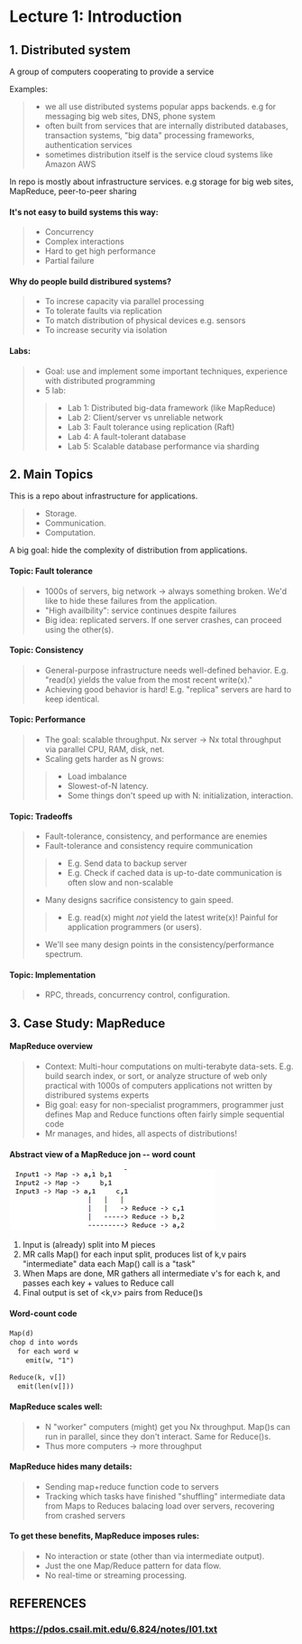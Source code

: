 # Lecture 1: Introduction

## 1. Distributed system

A group of computers cooperating to provide a service

Examples:

> - we all use distributed systems popular apps backends. e.g for messaging big web sites, DNS, phone system
> - often built from services that are internally distributed databases, transaction systems, "big data" processing frameworks, authentication services
> - sometimes distribution itself is the service cloud systems like Amazon AWS

In repo is mostly about infrastructure services. e.g storage for big web sites, MapReduce, peer-to-peer sharing

#### It's not easy to build systems this way:
> - Concurrency
> - Complex interactions
> - Hard to get high performance
> - Partial failure

#### Why do people build distribured systems?
> - To increse capacity via parallel processing
> - To tolerate faults via replication
> - To match distribution of physical devices e.g. sensors
> - To increase security via isolation

#### Labs:
> - Goal: use and implement some important techniques, experience with distributed programming
> - 5 lab:
>> - Lab 1: Distributed big-data framework (like MapReduce)
>> - Lab 2: Client/server vs unreliable network
>> - Lab 3: Fault tolerance using replication (Raft)
>> - Lab 4: A fault-tolerant database
>> - Lab 5: Scalable database performance via sharding

## 2. Main Topics

This is a repo about infrastructure for applications.
> - Storage.
> - Communication.
> - Computation.

A big goal: hide the complexity of distribution from applications.

#### Topic: Fault tolerance
> - 1000s of servers, big network -> always something broken. We'd like to hide these failures from the application.
> - "High availbility": service continues despite failures
> - Big idea: replicated servers. If one server crashes, can proceed using the other(s).

#### Topic: Consistency
> - General-purpose infrastructure needs well-defined behavior. E.g. "read(x) yields the value from the most recent write(x)."
> - Achieving good behavior is hard! E.g. "replica" servers are hard to keep identical.

#### Topic: Performance
> - The goal: scalable throughput. Nx server -> Nx total throughput via parallel CPU, RAM, disk, net.
> - Scaling gets harder as N grows:
>> - Load imbalance
>> - Slowest-of-N latency.
>> - Some things don't speed up with N: initialization, interaction.

#### Topic: Tradeoffs
> - Fault-tolerance, consistency, and performance are enemies
> - Fault-tolerance and consistency require communication
>> - E.g. Send data to backup server
>> - E.g. Check if cached data is up-to-date communication is often slow and non-scalable
> - Many designs sacrifice consistency to gain speed.
>> - E.g. read(x) might *not* yield the latest write(x)! Painful for application programmers (or users).
> - We'll see many design points in the consistency/performance spectrum.

#### Topic: Implementation
> - RPC, threads, concurrency control, configuration. 

## 3. Case Study: MapReduce

#### MapReduce overview
> - Context: Multi-hour computations on multi-terabyte data-sets. E.g. build search index, or sort, or analyze structure of web only practical with 1000s of computers applications not written by distribured systems experts
> - Big goal: easy for non-specialist programmers, programmer just defines Map and Reduce functions often fairly simple sequential code
> - Mr manages, and hides, all aspects of distributions!

#### Abstract view of a MapReduce jon -- word count
![alt text](/image/lecture-1-map-reduce-overview.png)

1. Input is (already) split into M pieces
2. MR calls Map() for each input split, produces list of k,v pairs "intermediate" data each Map() call is a "task"
3. When Maps are done, MR gathers all intermediate v's for each k, and passes each key + values to Reduce call
4. Final output is set of <k,v> pairs from Reduce()s

#### Word-count code
``` 
Map(d)
chop d into words
  for each word w
    emit(w, "1")
```
```
Reduce(k, v[])
  emit(len(v[]))
```

#### MapReduce scales well:
> - N "worker" computers (might) get you Nx throughput. Map()s can run in parallel, since they don't interact. Same for Reduce()s.
> - Thus more computers -> more throughput

#### MapReduce hides many details:
> - Sending map+reduce function code to servers
> - Tracking which tasks have finished "shuffling" intermediate data from Maps to Reduces balacing load over servers, recovering from crashed servers

#### To get these benefits, MapReduce imposes rules:
> - No interaction or state (other than via intermediate output).
> - Just the one Map/Reduce pattern for data flow.
> - No real-time or streaming processing.


## REFERENCES
### https://pdos.csail.mit.edu/6.824/notes/l01.txt